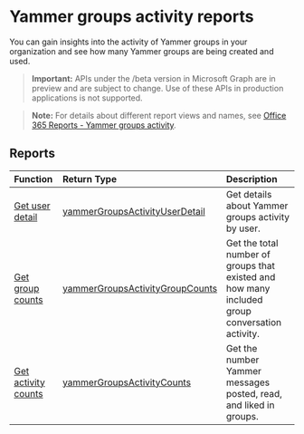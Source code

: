 # Yammer groups activity reports

You can gain insights into the activity of Yammer groups in your organization and see how many Yammer groups are being created and used.

> **Important:** APIs under the /beta version in Microsoft Graph are in preview and are subject to change. Use of these APIs in production applications is not supported.

> **Note:** For details about different report views and names, see [Office 365 Reports - Yammer groups activity](https://support.office.com/client/Yammer-groups-activity-report-94dd92ec-ea73-43c6-b51f-2a11fd78aa31).

## Reports

| Function                                 | Return Type                              | Description                              |
| :--------------------------------------- | :--------------------------------------- | :--------------------------------------- |
| [Get user detail](../api/reportroot_yammergroupsactivityuserdetail.md) | [yammerGroupsActivityUserDetail](../api/reportroot_yammergroupsactivityuserdetail.md#response) | Get details about Yammer groups activity by user. |
| [Get group counts](../api/reportroot_yammergroupsactivitygroupcounts.md) | [yammerGroupsActivityGroupCounts](../api/reportroot_yammergroupsactivitygroupcounts.md#response) | Get the total number of groups that existed and how many included group conversation activity. |
| [Get activity counts](../api/reportroot_yammergroupsactivitycounts.md) | [yammerGroupsActivityCounts](../api/reportroot_yammergroupsactivitycounts.md#response) | Get the number Yammer messages posted, read, and liked in groups. |
